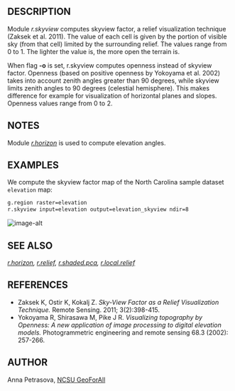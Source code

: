 ## DESCRIPTION

Module *r.skyview* computes skyview factor, a relief visualization
technique (Zaksek et al. 2011). The value of each cell is given by the
portion of visible sky (from that cell) limited by the surrounding
relief. The values range from 0 to 1. The lighter the value is, the more
open the terrain is.

When flag **-o** is set, r.skyview computes openness instead of skyview
factor. Openness (based on positive openness by Yokoyama et al. 2002)
takes into account zenith angles greater than 90 degrees, while skyview
limits zenith angles to 90 degrees (celestial hemisphere). This makes
difference for example for visualization of horizontal planes and
slopes. Openness values range from 0 to 2.

## NOTES

Module
*[r.horizon](https://grass.osgeo.org/grass-stable/manuals/r.horizon.html)*
is used to compute elevation angles.

## EXAMPLES

We compute the skyview factor map of the North Carolina sample dataset
`elevation` map:

```sh
g.region raster=elevation
r.skyview input=elevation output=elevation_skyview ndir=8
```

![image-alt](elevation.jpg)

## SEE ALSO

*[r.horizon](https://grass.osgeo.org/grass-stable/manuals/r.horizon.html),
[r.relief](https://grass.osgeo.org/grass-stable/manuals/r.relief.html),
[r.shaded.pca](r.shaded.pca.md), [r.local.relief](r.local.relief.md)*

## REFERENCES

- Zaksek K, Ostir K, Kokalj Z. *Sky-View Factor as a Relief
    Visualization Technique.* Remote Sensing. 2011; 3(2):398-415.
- Yokoyama R, Shirasawa M, Pike J R. *Visualizing topography by
    Openness: A new application of image processing to digital elevation
    models.* Photogrammetric engineering and remote sensing 68.3 (2002):
    257-266.

## AUTHOR

Anna Petrasova, [NCSU GeoForAll](https://geospatial.ncsu.edu/geoforall/)
